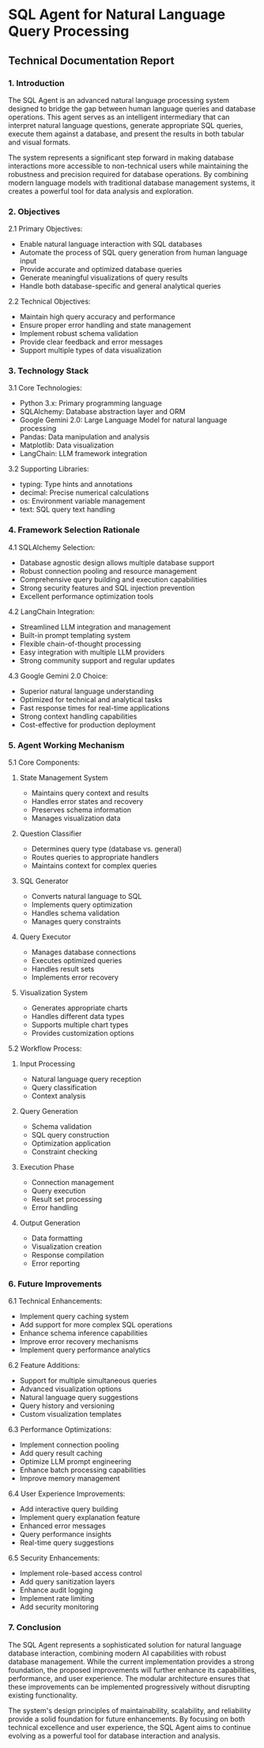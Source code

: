 # SQL Agent for Natural Language Query Processing
## Technical Documentation Report

### 1. Introduction

The SQL Agent is an advanced natural language processing system designed to bridge the gap between human language queries and database operations. This agent serves as an intelligent intermediary that can interpret natural language questions, generate appropriate SQL queries, execute them against a database, and present the results in both tabular and visual formats.

The system represents a significant step forward in making database interactions more accessible to non-technical users while maintaining the robustness and precision required for database operations. By combining modern language models with traditional database management systems, it creates a powerful tool for data analysis and exploration.

### 2. Objectives

2.1 Primary Objectives:
- Enable natural language interaction with SQL databases
- Automate the process of SQL query generation from human language input
- Provide accurate and optimized database queries
- Generate meaningful visualizations of query results
- Handle both database-specific and general analytical queries

2.2 Technical Objectives:
- Maintain high query accuracy and performance
- Ensure proper error handling and state management
- Implement robust schema validation
- Provide clear feedback and error messages
- Support multiple types of data visualization

### 3. Technology Stack

3.1 Core Technologies:
- Python 3.x: Primary programming language
- SQLAlchemy: Database abstraction layer and ORM
- Google Gemini 2.0: Large Language Model for natural language processing
- Pandas: Data manipulation and analysis
- Matplotlib: Data visualization
- LangChain: LLM framework integration

3.2 Supporting Libraries:
- typing: Type hints and annotations
- decimal: Precise numerical calculations
- os: Environment variable management
- text: SQL query text handling

### 4. Framework Selection Rationale

4.1 SQLAlchemy Selection:
- Database agnostic design allows multiple database support
- Robust connection pooling and resource management
- Comprehensive query building and execution capabilities
- Strong security features and SQL injection prevention
- Excellent performance optimization tools

4.2 LangChain Integration:
- Streamlined LLM integration and management
- Built-in prompt templating system
- Flexible chain-of-thought processing
- Easy integration with multiple LLM providers
- Strong community support and regular updates

4.3 Google Gemini 2.0 Choice:
- Superior natural language understanding
- Optimized for technical and analytical tasks
- Fast response times for real-time applications
- Strong context handling capabilities
- Cost-effective for production deployment

### 5. Agent Working Mechanism

5.1 Core Components:
1. State Management System
   - Maintains query context and results
   - Handles error states and recovery
   - Preserves schema information
   - Manages visualization data

2. Question Classifier
   - Determines query type (database vs. general)
   - Routes queries to appropriate handlers
   - Maintains context for complex queries

3. SQL Generator
   - Converts natural language to SQL
   - Implements query optimization
   - Handles schema validation
   - Manages query constraints

4. Query Executor
   - Manages database connections
   - Executes optimized queries
   - Handles result sets
   - Implements error recovery

5. Visualization System
   - Generates appropriate charts
   - Handles different data types
   - Supports multiple chart types
   - Provides customization options

5.2 Workflow Process:
1. Input Processing
   - Natural language query reception
   - Query classification
   - Context analysis

2. Query Generation
   - Schema validation
   - SQL query construction
   - Optimization application
   - Constraint checking

3. Execution Phase
   - Connection management
   - Query execution
   - Result set processing
   - Error handling

4. Output Generation
   - Data formatting
   - Visualization creation
   - Response compilation
   - Error reporting

### 6. Future Improvements

6.1 Technical Enhancements:
- Implement query caching system
- Add support for more complex SQL operations
- Enhance schema inference capabilities
- Improve error recovery mechanisms
- Implement query performance analytics

6.2 Feature Additions:
- Support for multiple simultaneous queries
- Advanced visualization options
- Natural language query suggestions
- Query history and versioning
- Custom visualization templates

6.3 Performance Optimizations:
- Implement connection pooling
- Add query result caching
- Optimize LLM prompt engineering
- Enhance batch processing capabilities
- Improve memory management

6.4 User Experience Improvements:
- Add interactive query building
- Implement query explanation feature
- Enhanced error messages
- Query performance insights
- Real-time query suggestions

6.5 Security Enhancements:
- Implement role-based access control
- Add query sanitization layers
- Enhance audit logging
- Implement rate limiting
- Add security monitoring

### 7. Conclusion

The SQL Agent represents a sophisticated solution for natural language database interaction, combining modern AI capabilities with robust database management. While the current implementation provides a strong foundation, the proposed improvements will further enhance its capabilities, performance, and user experience. The modular architecture ensures that these improvements can be implemented progressively without disrupting existing functionality.

The system's design principles of maintainability, scalability, and reliability provide a solid foundation for future enhancements. By focusing on both technical excellence and user experience, the SQL Agent aims to continue evolving as a powerful tool for database interaction and analysis.
